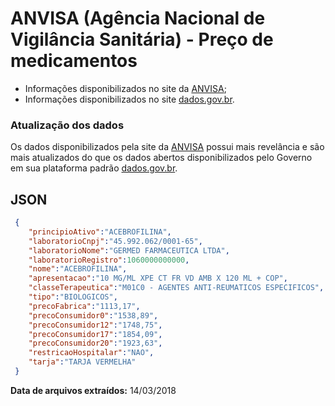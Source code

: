 # ANVISA (Agência Nacional de Vigilância Sanitária) - Preço de medicamentos

* Informações disponibilizados no site da [ANVISA](http://portal.anvisa.gov.br/listas-de-precos);
* Informações disponibilizados no site [dados.gov.br](http://dados.gov.br/dataset/anvisa-precos-de-medicamentos).

### Atualização dos dados

Os dados disponibilizados pela site da [ANVISA](http://portal.anvisa.gov.br/listas-de-precos) possui mais revelância e são mais atualizados do que os dados abertos disponibilizados pelo Governo em sua plataforma padrão [dados.gov.br](http://dados.gov.br).

## JSON

```json
 {
    "principioAtivo":"ACEBROFILINA",
    "laboratorioCnpj":"45.992.062/0001-65",
    "laboratorioNome":"GERMED FARMACEUTICA LTDA",
    "laboratorioRegistro":1060000000000,
    "nome":"ACEBROFILINA",
    "apresentacao":"10 MG/ML XPE CT FR VD AMB X 120 ML + COP",
    "classeTerapeutica":"M01C0 - AGENTES ANTI-REUMATICOS ESPECIFICOS",
    "tipo":"BIOLOGICOS",
    "precoFabrica":"1113,17",
    "precoConsumidor0":"1538,89",
    "precoConsumidor12":"1748,75",
    "precoConsumidor17":"1854,09",
    "precoConsumidor20":"1923,63",
    "restricaoHospitalar":"NAO",
    "tarja":"TARJA VERMELHA"
 }
```

**Data de arquivos extraídos:** 14/03/2018
